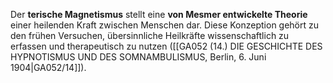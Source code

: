 
Der **terische Magnetismus** stellt eine **von Mesmer entwickelte Theorie** einer heilenden Kraft zwischen Menschen dar. Diese Konzeption gehört zu den frühen Versuchen, übersinnliche Heilkräfte wissenschaftlich zu erfassen und therapeutisch zu nutzen ([[GA052 (14.) DIE GESCHICHTE DES HYPNOTISMUS UND DES SOMNAMBULISMUS, Berlin, 6. Juni 1904|GA052/14]]).
